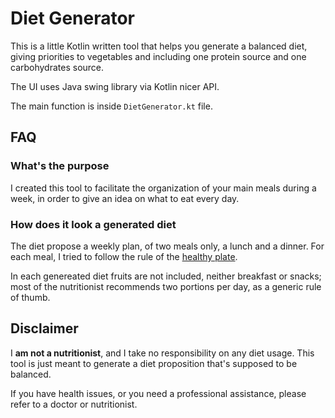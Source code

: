 # Diet Generator
This is a little Kotlin written tool that helps you generate a balanced diet,
giving priorities to vegetables and including one protein source
and one carbohydrates source.

The UI uses Java swing library via Kotlin nicer API.

The main function is inside `DietGenerator.kt` file.

## FAQ

### What's the purpose
I created this tool to facilitate the organization of your main meals
during a week, in order to give an idea on what to eat every day.

### How does it look a generated diet
The diet propose a weekly plan, of two meals only, a lunch and a dinner.
For each meal, I tried to follow the rule of the
[healthy plate](https://www.hsph.harvard.edu/nutritionsource/healthy-eating-plate/).

In each genereated diet fruits are not included, neither breakfast or snacks;
most of the nutritionist recommends two portions per day, 
as a generic rule of thumb.

## Disclaimer

I **am not a nutritionist**, and I take no responsibility on any
diet usage. This tool is just meant to generate a diet proposition
that's supposed to be balanced.

If you have health issues, or you need a professional assistance,
please refer to a doctor or nutritionist.

